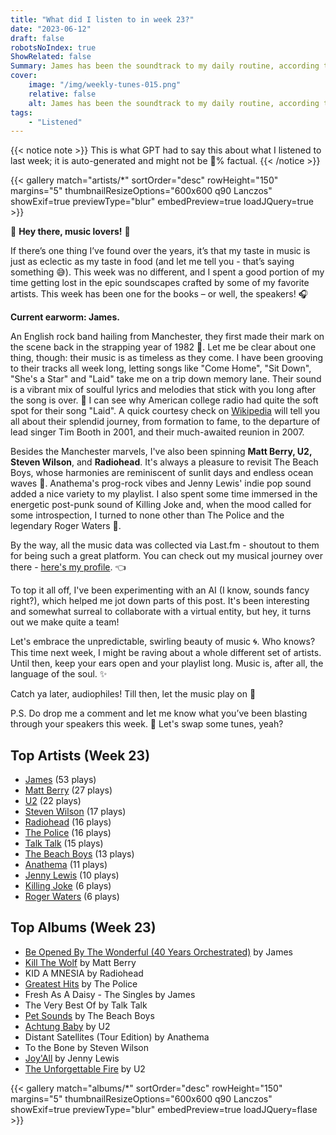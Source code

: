 ```yaml
---
title: "What did I listen to in week 23?"
date: "2023-06-12"
draft: false
robotsNoIndex: true
ShowRelated: false
Summary: James has been the soundtrack to my daily routine, according to LastFM data. Their melodious allure and harmonious rhythms have weaved themselves into my life
cover:
    image: "/img/weekly-tunes-015.png"
    relative: false
    alt: James has been the soundtrack to my daily routine, according to LastFM data. Their melodious allure and harmonious rhythms have weaved themselves into my life
tags:
    - "Listened"
---
```


{{< notice note >}}
This is what GPT had to say this about what I listened to last week; it is auto-generated and might not be 💯% factual.
{{< /notice >}}

{{< gallery match="artists/*" sortOrder="desc" rowHeight="150" margins="5" thumbnailResizeOptions="600x600 q90 Lanczos" showExif=true previewType="blur" embedPreview=true loadJQuery=true >}}

🎵 **Hey there, music lovers!** 🎵

If there’s one thing I’ve found over the years, it’s that my taste in music is just as eclectic as my taste in food (and let me tell you - that’s saying something 😅). This week was no different, and I spent a good portion of my time getting lost in the epic soundscapes crafted by some of my favorite artists. This week has been one for the books – or well, the speakers! 🎧

**Current earworm: James.** 

An English rock band hailing from Manchester, they first made their mark on the scene back in the strapping year of 1982 🎸. Let me be clear about one thing, though: their music is as timeless as they come. I have been grooving to their tracks all week long, letting songs like "Come Home", "Sit Down", "She's a Star" and "Laid" take me on a trip down memory lane. Their sound is a vibrant mix of soulful lyrics and melodies that stick with you long after the song is over. 🤘 I can see why American college radio had quite the soft spot for their song "Laid". A quick courtesy check on [Wikipedia](https://en.wikipedia.org/wiki/James_(band)) will tell you all about their splendid journey, from formation to fame, to the departure of lead singer Tim Booth in 2001, and their much-awaited reunion in 2007. 

Besides the Manchester marvels, I've also been spinning **Matt Berry, U2, Steven Wilson**, and **Radiohead**. It's always a pleasure to revisit The Beach Boys, whose harmonies are reminiscent of sunlit days and endless ocean waves 🌊. Anathema's prog-rock vibes and Jenny Lewis' indie pop sound added a nice variety to my playlist. I also spent some time immersed in the energetic post-punk sound of Killing Joke and, when the mood called for some introspection, I turned to none other than The Police and the legendary Roger Waters 🧡.

By the way, all the music data was collected via Last.fm - shoutout to them for being such a great platform. You can check out my musical journey over there - [here's my profile](https://www.last.fm/user/RussMckendrick). 👈 

To top it all off, I've been experimenting with an AI (I know, sounds fancy right?), which helped me jot down parts of this post. It's been interesting and somewhat surreal to collaborate with a virtual entity, but hey, it turns out we make quite a team! 

Let's embrace the unpredictable, swirling beauty of music 🌀. Who knows? This time next week, I might be raving about a whole different set of artists. Until then, keep your ears open and your playlist long. Music is, after all, the language of the soul. ✨ 

Catch ya later, audiophiles!  Till then, let the music play on 🙌

P.S. Do drop me a comment and let me know what you’ve been blasting through your speakers this week. 🎵 Let's swap some tunes, yeah?

## Top Artists (Week 23)

- [James](https://www.russ.fm/artist/james/) (53 plays)
- [Matt Berry](https://www.russ.fm/artist/matt-berry/) (27 plays)
- [U2](https://www.russ.fm/artist/u2/) (22 plays)
- [Steven Wilson](https://www.russ.fm/artist/steven-wilson/) (17 plays)
- [Radiohead](https://www.russ.fm/artist/radiohead/) (16 plays)
- [The Police](https://www.russ.fm/artist/the-police/) (16 plays)
- [Talk Talk](https://www.russ.fm/artist/talk-talk/) (15 plays)
- [The Beach Boys](https://www.russ.fm/artist/the-beach-boys/) (13 plays)
- [Anathema](https://www.russ.fm/artist/anathema/) (11 plays)
- [Jenny Lewis](https://www.russ.fm/artist/jenny-lewis/) (10 plays)
- [Killing Joke](https://www.russ.fm/artist/killing-joke/) (6 plays)
- [Roger Waters](https://www.russ.fm/artist/roger-waters/) (6 plays)


## Top Albums (Week 23)

- [Be Opened By The Wonderful (40 Years Orchestrated)](https://www.russ.fm/albums/be-opened-by-the-wonderful-40-years-orchestrated-27333687/) by James
- [Kill The Wolf](https://www.russ.fm/albums/kill-the-wolf-4708269/) by Matt Berry
- KID A MNESIA by Radiohead
- [Greatest Hits](https://www.russ.fm/albums/greatest-hits-26517422/) by The Police
- Fresh As A Daisy - The Singles by James
- The Very Best Of by Talk Talk
- [Pet Sounds](https://www.russ.fm/albums/pet-sounds-1567306/) by The Beach Boys
- [Achtung Baby](https://www.russ.fm/albums/achtung-baby-21054859/) by U2
- Distant Satellites (Tour Edition) by Anathema
- To the Bone by Steven Wilson
- [Joy'All](https://www.russ.fm/albums/joy-all-27328932/) by Jenny Lewis
- [The Unforgettable Fire](https://www.russ.fm/albums/the-unforgettable-fire-204237/) by U2


{{< gallery match="albums/*" sortOrder="desc" rowHeight="150" margins="5" thumbnailResizeOptions="600x600 q90 Lanczos" showExif=true previewType="blur" embedPreview=true loadJQuery=flase >}}